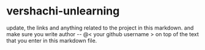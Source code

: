 # vershachi-unlearning

update, the links and anything related to the project in this markdown. 
and make sure you write author -- @< your github username > on top of the text that you enter in this markdown file.